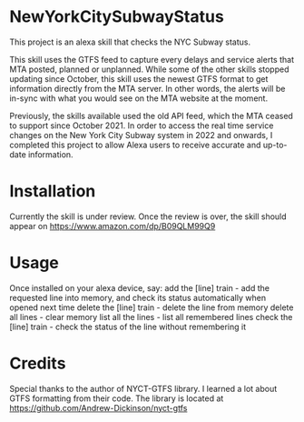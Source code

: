 # NewYorkCitySubwayStatus
This project is an alexa skill that checks the NYC Subway status. 

This skill uses the GTFS feed to capture every delays and service alerts that MTA posted, planned or unplanned. While some of the other skills stopped updating since October, this skill uses the newest GTFS format to get information directly from the MTA server. In other words, the alerts will be in-sync with what you would see on the MTA website at the moment.

Previously, the skills available used the old API feed, which the MTA ceased to support since October 2021. In order to access the real time service changes on the New York City Subway system in 2022 and onwards, I completed this project to allow Alexa users to receive accurate and up-to-date information.

# Installation
Currently the skill is under review. Once the review is over, the skill should appear on https://www.amazon.com/dp/B09QLM99Q9
# Usage
Once installed on your alexa device, say:
add the [line] train - add the requested line into memory, and check its status automatically when opened next time
delete the [line] train - delete the line from memory
delete all lines - clear memory
list all the lines - list all remembered lines
check the [line] train - check the status of the line without remembering it

# Credits
Special thanks to the author of NYCT-GTFS library. I learned a lot about GTFS formatting from their code. The library is located at https://github.com/Andrew-Dickinson/nyct-gtfs
